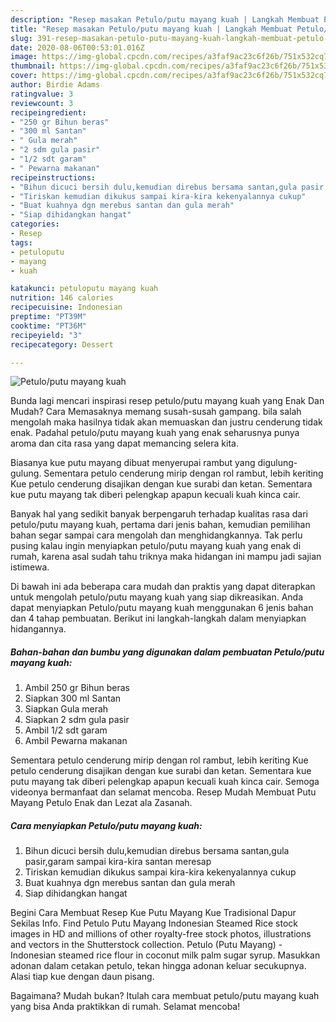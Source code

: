 ```yaml
---
description: "Resep masakan Petulo/putu mayang kuah | Langkah Membuat Petulo/putu mayang kuah Yang Lezat"
title: "Resep masakan Petulo/putu mayang kuah | Langkah Membuat Petulo/putu mayang kuah Yang Lezat"
slug: 391-resep-masakan-petulo-putu-mayang-kuah-langkah-membuat-petulo-putu-mayang-kuah-yang-lezat
date: 2020-08-06T00:53:01.016Z
image: https://img-global.cpcdn.com/recipes/a3faf9ac23c6f26b/751x532cq70/petuloputu-mayang-kuah-foto-resep-utama.jpg
thumbnail: https://img-global.cpcdn.com/recipes/a3faf9ac23c6f26b/751x532cq70/petuloputu-mayang-kuah-foto-resep-utama.jpg
cover: https://img-global.cpcdn.com/recipes/a3faf9ac23c6f26b/751x532cq70/petuloputu-mayang-kuah-foto-resep-utama.jpg
author: Birdie Adams
ratingvalue: 3
reviewcount: 3
recipeingredient:
- "250 gr Bihun beras"
- "300 ml Santan"
- " Gula merah"
- "2 sdm gula pasir"
- "1/2 sdt garam"
- " Pewarna makanan"
recipeinstructions:
- "Bihun dicuci bersih dulu,kemudian direbus bersama santan,gula pasir,garam sampai kira-kira santan meresap"
- "Tiriskan kemudian dikukus sampai kira-kira kekenyalannya cukup"
- "Buat kuahnya dgn merebus santan dan gula merah"
- "Siap dihidangkan hangat"
categories:
- Resep
tags:
- petuloputu
- mayang
- kuah

katakunci: petuloputu mayang kuah 
nutrition: 146 calories
recipecuisine: Indonesian
preptime: "PT39M"
cooktime: "PT36M"
recipeyield: "3"
recipecategory: Dessert

---
```



![Petulo/putu mayang kuah](https://img-global.cpcdn.com/recipes/a3faf9ac23c6f26b/751x532cq70/petuloputu-mayang-kuah-foto-resep-utama.jpg)

Bunda lagi mencari inspirasi resep petulo/putu mayang kuah yang Enak Dan Mudah? Cara Memasaknya memang susah-susah gampang. bila salah mengolah maka hasilnya tidak akan memuaskan dan justru cenderung tidak enak. Padahal petulo/putu mayang kuah yang enak seharusnya punya aroma dan cita rasa yang dapat memancing selera kita.

Biasanya kue putu mayang dibuat menyerupai rambut yang digulung-gulung. Sementara petulo cenderung mirip dengan rol rambut, lebih keriting Kue petulo cenderung disajikan dengan kue surabi dan ketan. Sementara kue putu mayang tak diberi pelengkap apapun kecuali kuah kinca cair.

Banyak hal yang sedikit banyak berpengaruh terhadap kualitas rasa dari petulo/putu mayang kuah, pertama dari jenis bahan, kemudian pemilihan bahan segar sampai cara mengolah dan menghidangkannya. Tak perlu pusing kalau ingin menyiapkan petulo/putu mayang kuah yang enak di rumah, karena asal sudah tahu triknya maka hidangan ini mampu jadi sajian istimewa.


Di bawah ini ada beberapa cara mudah dan praktis yang dapat diterapkan untuk mengolah petulo/putu mayang kuah yang siap dikreasikan. Anda dapat menyiapkan Petulo/putu mayang kuah menggunakan 6 jenis bahan dan 4 tahap pembuatan. Berikut ini langkah-langkah dalam menyiapkan hidangannya.

<!--inarticleads1-->

##### Bahan-bahan dan bumbu yang digunakan dalam pembuatan Petulo/putu mayang kuah:

1. Ambil 250 gr Bihun beras
1. Siapkan 300 ml Santan
1. Siapkan  Gula merah
1. Siapkan 2 sdm gula pasir
1. Ambil 1/2 sdt garam
1. Ambil  Pewarna makanan


Sementara petulo cenderung mirip dengan rol rambut, lebih keriting Kue petulo cenderung disajikan dengan kue surabi dan ketan. Sementara kue putu mayang tak diberi pelengkap apapun kecuali kuah kinca cair. Semoga videonya bermanfaat dan selamat mencoba. Resep Mudah Membuat Putu Mayang Petulo Enak dan Lezat ala Zasanah. 

<!--inarticleads2-->

##### Cara menyiapkan Petulo/putu mayang kuah:

1. Bihun dicuci bersih dulu,kemudian direbus bersama santan,gula pasir,garam sampai kira-kira santan meresap
1. Tiriskan kemudian dikukus sampai kira-kira kekenyalannya cukup
1. Buat kuahnya dgn merebus santan dan gula merah
1. Siap dihidangkan hangat


Begini Cara Membuat Resep Kue Putu Mayang Kue Tradisional Dapur Sekilas Info. Find Petulo Putu Mayang Indonesian Steamed Rice stock images in HD and millions of other royalty-free stock photos, illustrations and vectors in the Shutterstock collection. Petulo (Putu Mayang) - Indonesian steamed rice flour in coconut milk palm sugar syrup. Masukkan adonan dalam cetakan petulo, tekan hingga adonan keluar secukupnya. Alasi tiap kue dengan daun pisang. 

Bagaimana? Mudah bukan? Itulah cara membuat petulo/putu mayang kuah yang bisa Anda praktikkan di rumah. Selamat mencoba!
